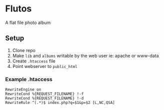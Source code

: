 # Flutos
A flat file photo album

## Setup
1. Clone repo
2. Make ```lib``` and ```albums``` writable by the web user ie: apache or www-data
3. Create ```.htaccess``` file
4. Point webserver to ```public_html```

### Example .htaccess
```
RewriteEngine on
RewriteCond %{REQUEST_FILENAME} !-f
RewriteCond %{REQUEST_FILENAME} !-d
RewriteRule ^(.*)$ index.php?q=$1&p=$2 [L,NC,QSA]
```
